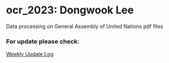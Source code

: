 # ocr_2023: Dongwook Lee
Data processing on General Assembly of United Nations pdf files

### For update please check:
[Weekly Update Log](https://github.com/daniellee1011/ocr_2023/blob/main/Weekly%20Update.md)
